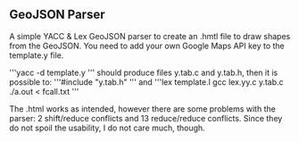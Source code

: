 ## GeoJSON Parser

A simple YACC & Lex GeoJSON parser to create an .hmtl file to draw shapes from the GeoJSON. 
You need to add your own Google Maps API key to the template.y file.

'''yacc -d template.y 
'''
should produce files y.tab.c and y.tab.h, then it is possible to:
'''#include "y.tab.h"
'''
and 
'''lex template.l
gcc lex.yy.c y.tab.c 
./a.out < fcall.txt
'''

The .html works as intended, however there are some problems with the parser: 2 shift/reduce conflicts and 13 reduce/reduce conflicts.
Since they do not spoil the usability, I do not care much, though.